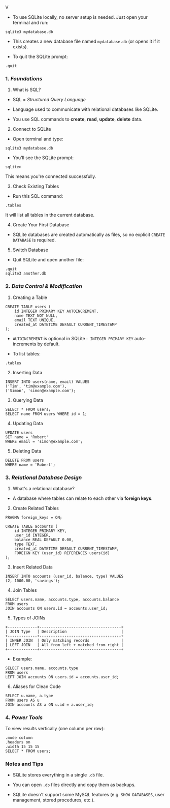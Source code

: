 V
- To use SQLite locally, no server setup is needed. Just open your terminal and run:


```
sqlite3 mydatabase.db
```

- This creates a new database file named `mydatabase.db` (or opens it if it exists).
    
- To quit the SQLite prompt:
    

```
.quit
```

### 1. _Foundations_

1. What is SQL?
    

- SQL = _Structured Query Language_
    
- Language used to communicate with relational databases like SQLite.
    
- You use SQL commands to **create**, **read**, **update**, **delete** data.
    

2. Connect to SQLite
    

- Open terminal and type:
    

```
sqlite3 mydatabase.db
```

- You’ll see the SQLite prompt:
    

```
sqlite>
```

This means you're connected successfully.

3. Check Existing Tables
    

- Run this SQL command:
    

```
.tables
```

It will list all tables in the current database.

4. Create Your First Database
    

- SQLite databases are created automatically as files, so no explicit `CREATE DATABASE` is required.
    

5. Switch Database
    

- Quit SQLite and open another file:
    

```
.quit
sqlite3 another.db
```


### 2. _Data Control & Modification_

1. Creating a Table
    

```
CREATE TABLE users (
    id INTEGER PRIMARY KEY AUTOINCREMENT,
    name TEXT NOT NULL,
    email TEXT UNIQUE,
    created_at DATETIME DEFAULT CURRENT_TIMESTAMP
);
```

- `AUTOINCREMENT` is optional in SQLite :  `INTEGER PRIMARY KEY` auto-increments by default.
    
- To list tables:
    

```
.tables
```

2. Inserting Data
    

```
INSERT INTO users(name, email) VALUES
('Tim', 'tim@example.com'),
('Simon', 'simon@example.com');
```

3. Querying Data
    

```
SELECT * FROM users;
SELECT name FROM users WHERE id = 1;
```

4. Updating Data
    

```
UPDATE users
SET name = 'Robert'
WHERE email = 'simon@example.com';
```

5. Deleting Data
    

```
DELETE FROM users
WHERE name = 'Robert';
```

### 3. _Relational Database Design_

1. What's a relational database?
    

- A database where tables can relate to each other via **foreign keys**.
    

2. Create Related Tables
    

```
PRAGMA foreign_keys = ON;

CREATE TABLE accounts (
    id INTEGER PRIMARY KEY,
    user_id INTEGER,
    balance REAL DEFAULT 0.00,
    type TEXT,
    created_at DATETIME DEFAULT CURRENT_TIMESTAMP,
    FOREIGN KEY (user_id) REFERENCES users(id)
);
```

3. Insert Related Data
    

```
INSERT INTO accounts (user_id, balance, type) VALUES
(2, 1000.00, 'savings');
```

4. Join Tables
    

```
SELECT users.name, accounts.type, accounts.balance
FROM users
JOIN accounts ON users.id = accounts.user_id;
```

5. Types of JOINs
    

```
+-------------+------------------------------------+
| JOIN Type   | Description                        |
+-------------+------------------------------------+
| INNER JOIN  | Only matching records              |
| LEFT JOIN   | All from left + matched from right |
+-------------+------------------------------------+
```

- Example:
    

```
SELECT users.name, accounts.type
FROM users
LEFT JOIN accounts ON users.id = accounts.user_id;
```

6. Aliases for Clean Code
    

```
SELECT u.name, a.type
FROM users AS u
JOIN accounts AS a ON u.id = a.user_id;
```

### 4. _Power Tools_

To view results vertically (one column per row):

```
.mode column
.headers on
.width 15 15 15
SELECT * FROM users;
```

### Notes and Tips

- SQLite stores everything in a single `.db` file.
    
- You can open `.db` files directly and copy them as backups.
    
- SQLite doesn't support some MySQL features (e.g. `SHOW DATABASES`, user management, stored procedures, etc.).